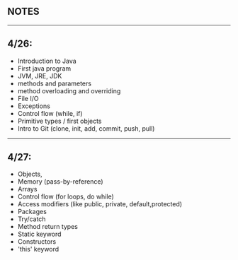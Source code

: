 NOTES
-

---

4/26:
-

- Introduction to Java
- First java program
- JVM, JRE, JDK
- methods and parameters
- method overloading and overriding
- File I/O
- Exceptions
- Control flow (while, if)
- Primitive types / first objects
- Intro to Git (clone, init, add, commit, push, pull)

---

4/27:
-

- Objects,
- Memory (pass-by-reference)
- Arrays
- Control flow (for loops, do while)
- Access modifiers (like public, private, default,protected)
- Packages
- Try/catch
- Method return types
- Static keyword
- Constructors
- 'this' keyword